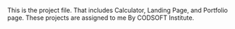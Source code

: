 This is the project file. That includes Calculator, Landing Page, and Portfolio page. These projects are assigned to me By CODSOFT Institute. 
